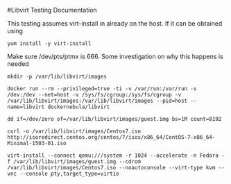 #Libvirt Testing Documentation

This testing assumes virt-install in already on the host.  If it can be obtained using

```
yum install -y virt-install
```

Make sure /dev/pts/ptmx is 666.  Some investigation on why this happens is needed

```
mkdir -p /var/lib/libvirt/images

docker run --rm --privileged=true -ti -v /var/run:/var/run -v /dev:/dev --net=host -v /sys/fs/cgroup:/sys/fs/cgroup -v /var/lib/libvirt/images:/var/lib/libvirt/images --pid=host --name=libvirt dockernebula/libvirt

dd if=/dev/zero of=/var/lib/libvirt/images/guest.img bs=1M count=8192

curl -o /var/lib/libvirt/images/Centos7.iso http://isoredirect.centos.org/centos/7/isos/x86_64/CentOS-7-x86_64-Minimal-1503-01.iso

virt-install --connect qemu:///system -r 1024 --accelerate -n Fedora -f /var/lib/libvirt/images/guest.img --cdrom /var/lib/libvirt/images/Centos7.iso --noautoconsole --virt-type kvm --vnc --console pty,target_type=virtio
```
